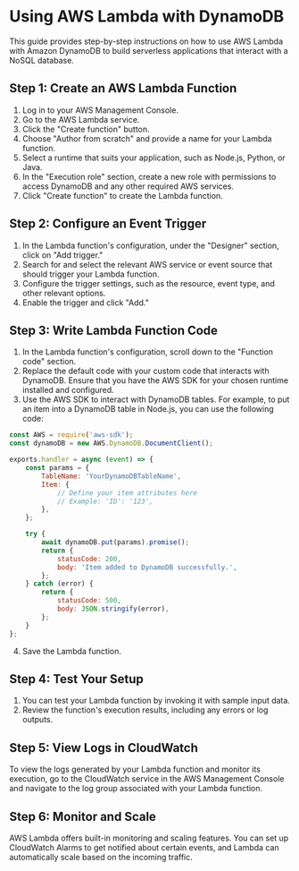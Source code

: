 # Using AWS Lambda with DynamoDB

This guide provides step-by-step instructions on how to use AWS Lambda with Amazon DynamoDB to build serverless applications that interact with a NoSQL database.

## Step 1: Create an AWS Lambda Function

1. Log in to your AWS Management Console.
2. Go to the AWS Lambda service.
3. Click the "Create function" button.
4. Choose "Author from scratch" and provide a name for your Lambda function.
5. Select a runtime that suits your application, such as Node.js, Python, or Java.
6. In the "Execution role" section, create a new role with permissions to access DynamoDB and any other required AWS services.
7. Click "Create function" to create the Lambda function.

## Step 2: Configure an Event Trigger

1. In the Lambda function's configuration, under the "Designer" section, click on "Add trigger."
2. Search for and select the relevant AWS service or event source that should trigger your Lambda function.
3. Configure the trigger settings, such as the resource, event type, and other relevant options.
4. Enable the trigger and click "Add."

## Step 3: Write Lambda Function Code

1. In the Lambda function's configuration, scroll down to the "Function code" section.
2. Replace the default code with your custom code that interacts with DynamoDB. Ensure that you have the AWS SDK for your chosen runtime installed and configured.
3. Use the AWS SDK to interact with DynamoDB tables. For example, to put an item into a DynamoDB table in Node.js, you can use the following code:

```javascript
const AWS = require('aws-sdk');
const dynamoDB = new AWS.DynamoDB.DocumentClient();

exports.handler = async (event) => {
    const params = {
        TableName: 'YourDynamoDBTableName',
        Item: {
            // Define your item attributes here
            // Example: 'ID': '123',
        },
    };

    try {
        await dynamoDB.put(params).promise();
        return {
            statusCode: 200,
            body: 'Item added to DynamoDB successfully.',
        };
    } catch (error) {
        return {
            statusCode: 500,
            body: JSON.stringify(error),
        };
    }
};
```

4. Save the Lambda function.

## Step 4: Test Your Setup

1. You can test your Lambda function by invoking it with sample input data.
2. Review the function's execution results, including any errors or log outputs.

## Step 5: View Logs in CloudWatch

To view the logs generated by your Lambda function and monitor its execution, go to the CloudWatch service in the AWS Management Console and navigate to the log group associated with your Lambda function.

## Step 6: Monitor and Scale

AWS Lambda offers built-in monitoring and scaling features. You can set up CloudWatch Alarms to get notified about certain events, and Lambda can automatically scale based on the incoming traffic.
